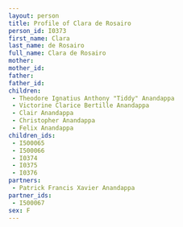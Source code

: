```yaml
---
layout: person
title: Profile of Clara de Rosairo
person_id: I0373
first_name: Clara
last_name: de Rosairo
full_name: Clara de Rosairo
mother: 
mother_id: 
father: 
father_id: 
children:
 - Theodore Ignatius Anthony "Tiddy" Anandappa
 - Victorine Clarice Bertille Anandappa
 - Clair Anandappa
 - Christopher Anandappa
 - Felix Anandappa
children_ids:
 - I500065
 - I500066
 - I0374
 - I0375
 - I0376
partners:
 - Patrick Francis Xavier Anandappa
partner_ids:
 - I500067
sex: F
---
```


